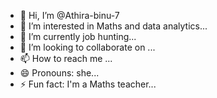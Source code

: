 - 👋 Hi, I’m @Athira-binu-7
- 👀 I’m interested in Maths and data analytics...
- 🌱 I’m currently job hunting...
- 💞️ I’m looking to collaborate on ...
- 📫 How to reach me ...
- 😄 Pronouns: she...
- ⚡ Fun fact: I'm a Maths teacher...

<!---
Athira-binu-7/Athira-binu-7 is a ✨ special ✨ repository because its `README.md` (this file) appears on your GitHub profile.
You can click the Preview link to take a look at your changes.
--->
